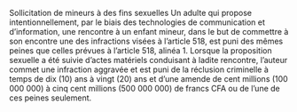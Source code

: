 Sollicitation de mineurs à des fins sexuelles Un adulte qui propose intentionnellement, par le biais des technologies de communication et d’information, une rencontre à un enfant mineur, dans le but de commettre à son encontre une des infractions visées à l’article 518, est puni des mêmes peines que celles prévues à l’article 518, alinéa 1.
Lorsque la proposition sexuelle a été suivie d’actes matériels conduisant à ladite rencontre, l’auteur commet une infraction aggravée et est puni de la réclusion criminelle à temps de dix (10) ans à vingt (20) ans et d’une amende de cent millions (100 000 000) à cinq cent millions (500 000 000) de francs CFA ou de l’une de ces peines seulement.